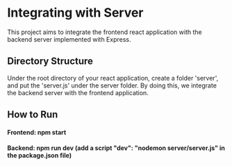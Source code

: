 # Integrating with Server

This project aims to integrate the frontend react application with the backend server implemented with Express.

## Directory Structure

Under the root directory of your react application, create a folder 'server', and put the 'server.js' under the server folder. By doing this, we integrate the backend server with the frontend application.

## How to Run

#### Frontend: npm start
#### Backend: npm run dev (add a script "dev": "nodemon server/server.js" in the package.json file)

